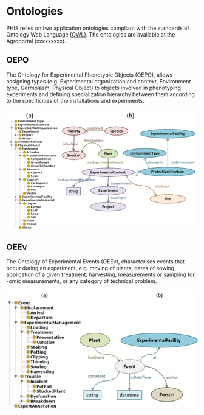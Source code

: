 # Ontologies

PHIS relies on two application ontologies compliant with the standards of Ontology Web Language [(OWL)](https://www.w3.org/OWL/). The ontologies are available at the Agroportal (xxxxxxxxx).

## OEPO

The Ontology for Experimental Phenotypic Objects (OEPO), allows assigning types (e.g. Experimental organization and context, Environment type, Germplasm, Physical Object) to objects involved in phenotyping experiments and defining specialization hierarchy between them according to the specificities of the installations and experiments.

![oepo](img/oepo.png)

## OEEv

The Ontology of Experimental Events (OEEv), characterises events that occur during an experiment, e.g. moving of plants, dates of sowing, application of a given treatment, harvesting, measurements or sampling for -omic measurements, or any category of technical problem.

![oepo](img/oeev.png)